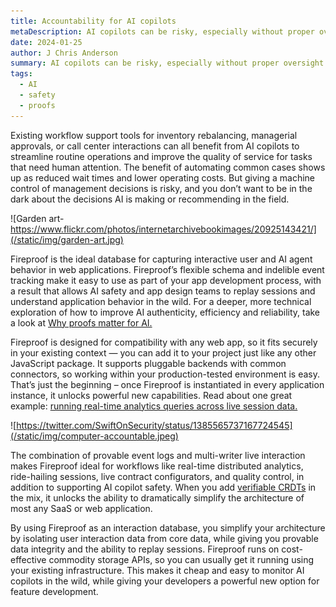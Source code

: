 ```yaml
---
title: Accountability for AI copilots
metaDescription: AI copilots can be risky, especially without proper oversight. Fireproof's unforgeable sync makes AI safety logging simple and cheap.
date: 2024-01-25
author: J Chris Anderson
summary: AI copilots can be risky, especially without proper oversight. Fireproof's unforgeable sync makes AI safety logging simple and cheap.
tags:
  - AI
  - safety
  - proofs
---
```


Existing workflow support tools for inventory rebalancing, managerial approvals, or call center interactions can all benefit from AI copilots to streamline routine operations and improve the quality of service for tasks that need human attention. The benefit of automating common cases shows up as reduced wait times and lower operating costs. But giving a machine control of management decisions is risky, and you don’t want to be in the dark about the decisions AI is making or recommending in the field.

![Garden art- https://www.flickr.com/photos/internetarchivebookimages/20925143421/](/static/img/garden-art.jpg)

Fireproof is the ideal database for capturing interactive user and AI agent behavior in web applications. Fireproof’s flexible schema and indelible event tracking make it easy to use as part of your app development process, with a result that allows AI safety and app design teams to replay sessions and understand application behavior in the wild. For a deeper, more technical exploration of how to improve AI authenticity, efficiency and reliability, take a look at [Why proofs matter for AI.](https://fireproof.storage/posts/why-proofs-matter-for-ai/)

Fireproof is designed for compatibility with any web app, so it fits securely in your existing context — you can add it to your project just like any other JavaScript package. It supports pluggable backends with common connectors, so working within your production-tested environment is easy. That’s just the beginning – once Fireproof is instantiated in every application instance, it unlocks powerful new capabilities. Read about one great example: [running real-time analytics queries across live session data.](https://fireproof.storage/posts/from-mlops-to-point-of-sale:-merkle-proofs-and-data-locality/)

![https://twitter.com/SwiftOnSecurity/status/1385565737167724545](/static/img/computer-accountable.jpeg)

The combination of provable event logs and multi-writer live interaction makes Fireproof ideal for workflows like real-time distributed analytics, ride-hailing sessions, live contract configurators, and quality control, in addition to supporting AI copilot safety. When you add [verifiable CRDTs](https://fireproof.storage/posts/why-verifiable-crdts-are-the-future-of-web-data/) in the mix, it unlocks the ability to dramatically simplify the architecture of most any SaaS or web application. 

By using Fireproof as an interaction database, you simplify your architecture by isolating user interaction data from core data, while giving you provable data integrity and the ability to replay sessions. Fireproof runs on cost-effective commodity storage APIs, so you can usually get it running using your existing infrastructure. This makes it cheap and easy to monitor AI copilots in the wild, while giving your developers a powerful new option for feature development.